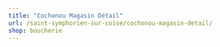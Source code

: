 ```yaml
---
title: "Cochonou Magasin Détail"
url: /saint-symphorien-sur-coise/cochonou-magasin-detail/
shop: boucherie
---
```

